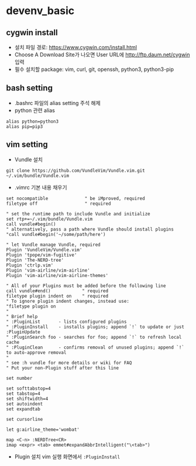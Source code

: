 # devenv_basic
## cygwin install
* 설치 파일 경로: https://www.cygwin.com/install.html
* Choose A Download Site가 나오면 User URL에 http://ftp.daum.net/cygwin 입력
* 필수 설치할 package: vim, curl, git, openssh, python3, python3-pip
## bash setting
* .bashrc 파일의 alias setting 주석 해제
* python 관련 alias
```
alias python=python3
alias pip=pip3
```
## vim setting
* Vundle 설치
```
git clone https://github.com/VundleVim/Vundle.vim.git ~/.vim/bundle/Vundle.vim
```
* .vimrc 기본 내용 채우기
```
set nocompatible              " be iMproved, required
filetype off                  " required

" set the runtime path to include Vundle and initialize
set rtp+=~/.vim/bundle/Vundle.vim
call vundle#begin()
" alternatively, pass a path where Vundle should install plugins
"call vundle#begin('~/some/path/here')

" let Vundle manage Vundle, required
Plugin 'VundleVim/Vundle.vim'
Plugin 'tpope/vim-fugitive'
Plugin 'The-NERD-tree'
Plugin 'ctrlp.vim'
Plugin 'vim-airline/vim-airline'
Plugin 'vim-airline/vim-airline-themes'

" All of your Plugins must be added before the following line
call vundle#end()            " required
filetype plugin indent on    " required
" To ignore plugin indent changes, instead use:
"filetype plugin on
"
" Brief help
" :PluginList       - lists configured plugins
" :PluginInstall    - installs plugins; append `!` to update or just :PluginUpdate
" :PluginSearch foo - searches for foo; append `!` to refresh local cache
" :PluginClean      - confirms removal of unused plugins; append `!` to auto-approve removal
"
" see :h vundle for more details or wiki for FAQ
" Put your non-Plugin stuff after this line

set number

set softtabstop=4
set tabstop=4
set shiftwidth=4
set autoindent
set expandtab

set cursorline

let g:airline_theme='wombat'

map <C-n> :NERDTree<CR>
imap <expr> <tab> emmet#expandAbbrIntelligent("\<tab>")
```
* Plugin 설치
vim 실행 화면에서 `:PluginInstall`
